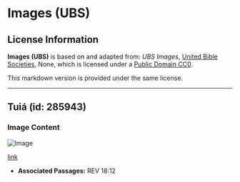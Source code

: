 # Images (UBS)

## License Information

**Images (UBS)** is based on and adapted from: _UBS Images_, [United Bible Societies](https://unitedbiblesocieties.org/), None, which is licensed under a [Public Domain CC0](https://creativecommons.org/public-domain/cc0/).

This markdown version is provided under the same license.



--------------------------------

## Tuiá (id: 285943)

### Image Content

![Image](https://cdn.aquifer.bible/aquifer-content/resources/Media/WEB-0876_thyine.jpg)

[link](https://cdn.aquifer.bible/aquifer-content/resources/Media/WEB-0876_thyine.jpg)

* **Associated Passages:** REV 18:12

